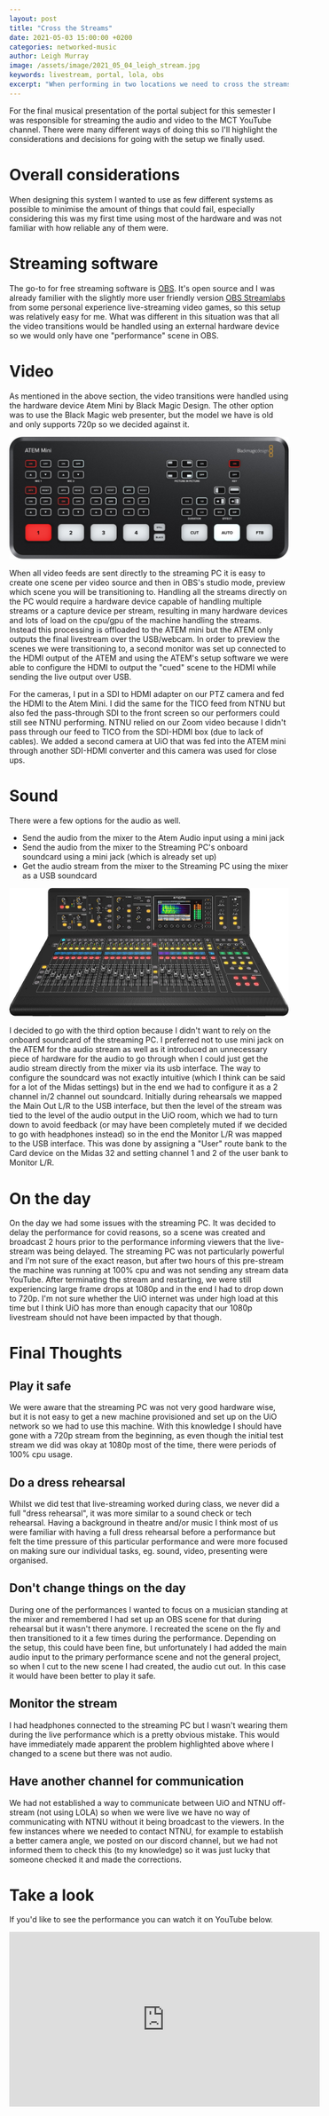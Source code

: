 ```yaml
---
layout: post
title: "Cross the Streams"
date: 2021-05-03 15:00:00 +0200
categories: networked-music
author: Leigh Murray
image: /assets/image/2021_05_04_leigh_stream.jpg
keywords: livestream, portal, lola, obs
excerpt: "When performing in two locations we need to cross the streams"
---
```


For the final musical presentation of the portal subject for this semester I was responsible for streaming the audio and video to the MCT YouTube channel.  There were many different ways of doing this so I'll highlight the considerations and decisions for going with the setup we finally used.

# Overall considerations

When designing this system I wanted to use as few different systems as possible to minimise the amount of things that could fail, especially considering this was my first time using most of the hardware and was not familiar with how reliable any of them were.

# Streaming software

The go-to for free streaming software is [OBS](https://obsproject.com/).  It's open source and I was already familier with the slightly more user friendly version [OBS Streamlabs](https://streamlabs.com/) from some personal experience live-streaming video games, so this setup was relatively easy for me.  What was different in this situation was that all the video transitions would be handled using an external hardware device so we would only have one "performance" scene in OBS.

# Video

As mentioned in the above section, the video transitions were handled using the hardware device Atem Mini by Black Magic Design.  The other option was to use the Black Magic web presenter, but the model we have is old and only supports 720p so we decided against it.

![Blackmagic Atem Mini](/assets/image/2021_05_04_leigh_atem_mini.jpg)

When all video feeds are sent directly to the streaming PC it is easy to create one scene per video source and then in OBS's studio mode, preview which scene you will be transitioning to. Handling all the streams directly on the PC would require a hardware device capable of handling multiple streams or a capture device per stream, resulting in many hardware devices and lots of load on the cpu/gpu of the machine handling the streams.  Instead this processing is offloaded to the ATEM mini but the ATEM only outputs the final livestream over the USB/webcam.  In order to preview the scenes we were transitioning to, a second monitor was set up connected to the HDMI output of the ATEM and using the ATEM's setup software we were able to configure the HDMI to output the "cued" scene to the HDMI while sending the live output over USB.

For the cameras, I put in a SDI to HDMI adapter on our PTZ camera and fed the HDMI to the Atem Mini. I did the same for the TICO feed from NTNU but also fed the pass-through SDI to the front screen so our performers could still see NTNU performing.  NTNU relied on our Zoom video because I didn't pass through our feed to TICO from the SDI-HDMI box (due to lack of cables). We added a second camera at UiO that was fed into the ATEM mini through another SDI-HDMI converter and this camera was used for close ups.

# Sound

There were a few options for the audio as well.

* Send the audio from the mixer to the Atem Audio input using a mini jack
* Send the audio from the mixer to the Streaming PC's onboard soundcard using a mini jack (which is already set up)
* Get the audio stream from the mixer to the Streaming PC using the mixer as a USB soundcard

![Blackmagic Atem Mini](/assets/image/2021_05_04_leigh_midas.jpg)

I decided to go with the third option because I didn't want to rely on the onboard soundcard of the streaming PC. I preferred not to use mini jack on the ATEM for the audio stream as well as it introduced an unnecessary piece of hardware for the audio to go through when I could just get the audio stream directly from the mixer via its usb interface.  The way to configure the soundcard was not exactly intuitive (which I think can be said for a lot of the Midas settings) but in the end we had to configure it as a 2 channel in/2 channel out soundcard.  Initially during rehearsals we mapped the Main Out L/R to the USB interface, but then the level of the stream was tied to the level of the audio output in the UiO room, which we had to turn down to avoid feedback (or may have been completely muted if we decided to go with headphones instead) so in the end the Monitor L/R was mapped to the USB interface.  This was done by assigning a "User" route bank to the Card device on the Midas 32 and setting channel 1 and 2 of the user bank to Monitor L/R.

# On the day

On the day we had some issues with the streaming PC.  It was decided to delay the performance for covid reasons, so a scene was created and broadcast 2 hours prior to the performance informing viewers that the live-stream was being delayed.  The streaming PC was not particularly powerful and I'm not sure of the exact reason, but after two hours of this pre-stream the machine was running at 100% cpu and was not sending any stream data YouTube. After terminating the stream and restarting, we were still experiencing large frame drops at 1080p and in the end I had to drop down to 720p. I'm not sure whether the UiO internet was under high load at this time but I think UiO has more than enough capacity that our 1080p livestream should not have been impacted by that though.

# Final Thoughts

## Play it safe

We were aware that the streaming PC was not very good hardware wise, but it is not easy to get a new machine provisioned and set up on the UiO network so we had to use this machine.  With this knowledge I should have gone with a 720p stream from the beginning, as even though the initial test stream we did was okay at 1080p most of the time, there were periods of 100% cpu usage.

## Do a dress rehearsal

Whilst we did test that live-streaming worked during class, we never did a full "dress rehearsal", it was more similar to a sound check or tech rehearsal. Having a background in theatre and/or music I think most of us were familiar with having a full dress rehearsal before a performance but felt the time pressure of this particular performance and were more focused on making sure our individual tasks, eg. sound, video, presenting were organised.

## Don't change things on the day

During one of the performances I wanted to focus on a musician standing at the mixer and remembered I had set up an OBS scene for that during rehearsal but it wasn't there anymore.  I recreated the scene on the fly and then transitioned to it a few times during the performance.  Depending on the setup, this could have been fine, but unfortunately I had added the main audio input to the primary performance scene and not the general project, so when I cut to the new scene I had created, the audio cut out.  In this case it would have been better to play it safe.

## Monitor the stream

I had headphones connected to the streaming PC but I wasn't wearing them during the live performance which is a pretty obvious mistake.  This would have immediately made apparent the problem highlighted above where I changed to a scene but there was not audio.

## Have another channel for communication

We had not established a way to communicate between UiO and NTNU off-stream (not using LOLA) so when we were live we have no way of communicating with NTNU without it being broadcast to the viewers.  In the few instances where we needed to contact NTNU, for example to establish a better camera angle, we posted on our discord channel, but we had not informed them to check this (to my knowledge) so it was just lucky that someone checked it and made the corrections.

# Take a look

If you'd like to see the performance you can watch it on YouTube below.

<iframe width="560" height="315" src="https://www.youtube.com/embed/tUqhI0R3DDA" title="MCT 2020 Musical Performance" frameborder="0" allow="accelerometer; autoplay; clipboard-write; encrypted-media; gyroscope; picture-in-picture" allowfullscreen></iframe>

